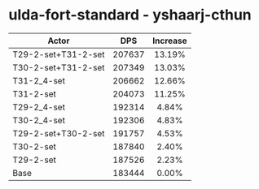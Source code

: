 # ulda-fort-standard - yshaarj-cthun
| Actor | DPS | Increase |
|---|:---:|:---:|
|T29-2-set+T31-2-set|207637|13.19%|
|T30-2-set+T31-2-set|207349|13.03%|
|T31-2_4-set|206662|12.66%|
|T31-2-set|204073|11.25%|
|T29-2_4-set|192314|4.84%|
|T30-2_4-set|192306|4.83%|
|T29-2-set+T30-2-set|191757|4.53%|
|T30-2-set|187840|2.40%|
|T29-2-set|187526|2.23%|
|Base|183444|0.00%|
